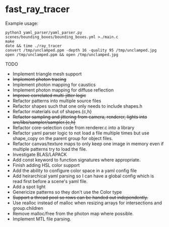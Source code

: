 # fast_ray_tracer

Example usage:

```
python3 yaml_parser/yaml_parser.py scenes/bounding_boxes/bounding_boxes.yml >./main.c
make
date && time ./ray_tracer
convert /tmp/unclamped.ppm -depth 16 -quality 95 /tmp/unclamped.jpg
open /tmp/unclamped.ppm && open /tmp/unclamped.jpg
```

TODO
* Implement triangle mesh support
* ~~Implement photon tracing~~
* Implement photon mapping for caustics
* Implement photon mapping for diffuse reflection
* ~~Improve correlated multi-jitter logic~~
* Refactor patterns into multiple source files
* Refactor shapes such that one only needs to include shapes.h
* Refactor materials out of shapes.{c,h}
* ~~Refactor sampling and jittering from camera, renderer, lights into src/libs/sampler/sampler.{c,h}~~
* Refactor core-selection code from renderer.c into a library
* Refactor yaml parser logic to not load a file multiple times but use shape_copy on the parent group for object files.
* Refactor canvas/texture maps to only keep one image in memory even if multiple patterns try to load the file.
* Investigate BLAS/LAPACK
* Add const keyword to function signatures where appropriate.
* Finish adding HSL color support
* Add the ability to configure color space in a yaml config file
* Add heirarchical yaml parsing so I can have a global config which is read first before a scene's yaml file.
* Add a spot light
* Genericize patterns so they don't use the Color type
* ~~Support a thread pool so rows can be handed out independently.~~
* Use realloc instead of malloc when resizing arrays for intersections and group.children
* Remove malloc/free from the photon map where possible.
* Implement MTL file parsing.
